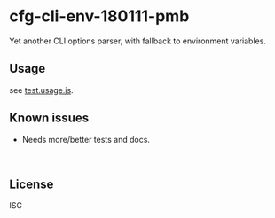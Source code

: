﻿
<!--#echo json="package.json" key="name" underline="=" -->
cfg-cli-env-180111-pmb
======================
<!--/#echo -->

<!--#echo json="package.json" key="description" -->
Yet another CLI options parser, with fallback to environment variables.
<!--/#echo -->


Usage
-----

see [test.usage.js](test.usage.js).

<!--#toc stop="scan" -->



Known issues
------------

* Needs more/better tests and docs.




&nbsp;


License
-------
<!--#echo json="package.json" key=".license" -->
ISC
<!--/#echo -->
